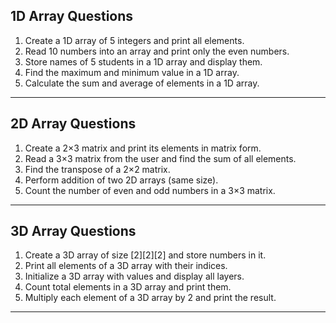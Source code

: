 ##  1D Array Questions
1. Create a 1D array of 5 integers and print all elements.
2. Read 10 numbers into an array and print only the even numbers.
3. Store names of 5 students in a 1D array and display them.
4. Find the maximum and minimum value in a 1D array.
5. Calculate the sum and average of elements in a 1D array.

---
##  2D Array Questions

1. Create a 2×3 matrix and print its elements in matrix form.
2. Read a 3×3 matrix from the user and find the sum of all elements.
3. Find the transpose of a 2×2 matrix.
4. Perform addition of two 2D arrays (same size).
5. Count the number of even and odd numbers in a 3×3 matrix.

---
##  3D Array Questions

1. Create a 3D array of size \[2]\[2]\[2] and store numbers in it.
2. Print all elements of a 3D array with their indices.
3. Initialize a 3D array with values and display all layers.
4. Count total elements in a 3D array and print them.
5. Multiply each element of a 3D array by 2 and print the result.

---

